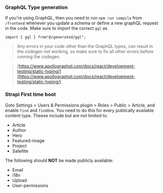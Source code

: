 ### GraphQL Type generation

If you're using GraphQL, then you need to run `npm run compile` from `/frontend` whenever you update a schema or define a new graphQL request in the code. Make sure to import the correct `gql` as

```
import { gql } from"@/generated/gql";
```

> Any errors in your code other than the GraphQL types, can result in the codegen not working, so make sure to fix all other errors before running the codegen.

> [https://www.apollographql.com/docs/react/development-testing/static-typing/](https://www.apollographql.com/docs/react/development-testing/static-typing/)

### Strapi First time boot

Goto Settings > Users & Permissions plugin > Roles > Public > Article, and enable `find` and `findOne`. You need to do this for every publically available content type. Theese include but are not limited to:
- Article
- Author
- Hero
- Featured-image
- Project
- Satellite

The following should **NOT** be made publicly available:
- Email
- i18n
- Upload
- User-permissions

